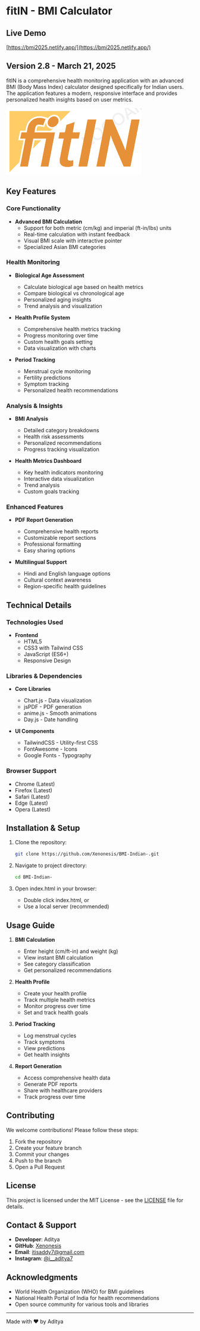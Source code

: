 # fitIN - BMI Calculator

## Live Demo
[https://bmi2025.netlify.app/](https://bmi2025.netlify.app/)

## Version 2.8 - March 21, 2025

fitIN is a comprehensive health monitoring application with an advanced BMI (Body Mass Index) calculator designed specifically for Indian users. The application features a modern, responsive interface and provides personalized health insights based on user metrics.

![fitIN Logo](logo.png)

## Key Features

### Core Functionality
- **Advanced BMI Calculation**
  - Support for both metric (cm/kg) and imperial (ft-in/lbs) units
  - Real-time calculation with instant feedback
  - Visual BMI scale with interactive pointer
  - Specialized Asian BMI categories

### Health Monitoring
- **Biological Age Assessment**
  - Calculate biological age based on health metrics
  - Compare biological vs chronological age
  - Personalized aging insights
  - Trend analysis and visualization

- **Health Profile System**
  - Comprehensive health metrics tracking
  - Progress monitoring over time
  - Custom health goals setting
  - Data visualization with charts

- **Period Tracking**
  - Menstrual cycle monitoring
  - Fertility predictions
  - Symptom tracking
  - Personalized health recommendations

### Analysis & Insights
- **BMI Analysis**
  - Detailed category breakdowns
  - Health risk assessments
  - Personalized recommendations
  - Progress tracking visualization

- **Health Metrics Dashboard**
  - Key health indicators monitoring
  - Interactive data visualization
  - Trend analysis
  - Custom goals tracking

### Enhanced Features
- **PDF Report Generation**
  - Comprehensive health reports
  - Customizable report sections
  - Professional formatting
  - Easy sharing options

- **Multilingual Support**
  - Hindi and English language options
  - Cultural context awareness
  - Region-specific health guidelines

## Technical Details

### Technologies Used
- **Frontend**
  - HTML5
  - CSS3 with Tailwind CSS
  - JavaScript (ES6+)
  - Responsive Design

### Libraries & Dependencies
- **Core Libraries**
  - Chart.js - Data visualization
  - jsPDF - PDF generation
  - anime.js - Smooth animations
  - Day.js - Date handling

- **UI Components**
  - TailwindCSS - Utility-first CSS
  - FontAwesome - Icons
  - Google Fonts - Typography

### Browser Support
- Chrome (Latest)
- Firefox (Latest)
- Safari (Latest)
- Edge (Latest)
- Opera (Latest)

## Installation & Setup

1. Clone the repository:
   ```bash
   git clone https://github.com/Xenonesis/BMI-Indian-.git
   ```

2. Navigate to project directory:
   ```bash
   cd BMI-Indian-
   ```

3. Open index.html in your browser:
   - Double click index.html, or
   - Use a local server (recommended)

## Usage Guide

1. **BMI Calculation**
   - Enter height (cm/ft-in) and weight (kg)
   - View instant BMI calculation
   - See category classification
   - Get personalized recommendations

2. **Health Profile**
   - Create your health profile
   - Track multiple health metrics
   - Monitor progress over time
   - Set and track health goals

3. **Period Tracking**
   - Log menstrual cycles
   - Track symptoms
   - View predictions
   - Get health insights

4. **Report Generation**
   - Access comprehensive health data
   - Generate PDF reports
   - Share with healthcare providers
   - Track progress over time

## Contributing

We welcome contributions! Please follow these steps:

1. Fork the repository
2. Create your feature branch
3. Commit your changes
4. Push to the branch
5. Open a Pull Request

## License
This project is licensed under the MIT License - see the [LICENSE](LICENSE) file for details.

## Contact & Support

- **Developer**: Aditya
- **GitHub**: [Xenonesis](https://github.com/Xenonesis)
- **Email**: [itisaddy7@gmail.com](mailto:itisaddy7@gmail.com)
- **Instagram**: [@i__aditya7](https://www.instagram.com/i__aditya7/)

## Acknowledgments

- World Health Organization (WHO) for BMI guidelines
- National Health Portal of India for health recommendations
- Open source community for various tools and libraries

---
Made with ❤️ by Aditya
